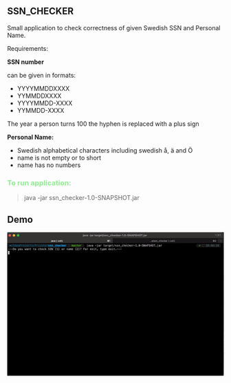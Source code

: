 ## SSN_CHECKER

Small application to check correctness of given 
Swedish SSN and Personal Name. 

Requirements: 

**SSN number** 

can be given in formats: 
- YYYYMMDDXXXX
- YYMMDDXXXX
- YYYYMMDD-XXXX
- YYMMDD-XXXX

The year a person turns 100 the hyphen is replaced with a plus sign

**Personal Name:**
- Swedish alphabetical characters including swedish å, ä and Ö
- name is not empty or to short
- name has no numbers

<span style="color:lightgreen">

### To run application:
> java -jar ssn_checker-1.0-SNAPSHOT.jar

</span>

## Demo

![](https://github.com/pszalawinski/ssn_checker/blob/master/demo/ssn_checker_demo.gif)

